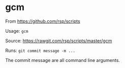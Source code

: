 gcm
===
From https://github.com/rsp/scripts

Usage: `gcm`

Source: https://rawgit.com/rsp/scripts/master/gcm

Runs: `git commit message -m ...`

The commit message are all command line arguments.

